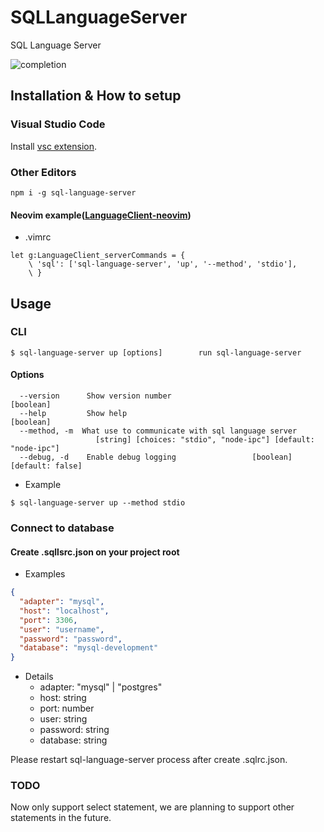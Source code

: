 # SQLLanguageServer

SQL Language Server

![completion](https://user-images.githubusercontent.com/4954534/47268897-36b70500-d589-11e8-98b2-65cffdcd60b8.gif)

## Installation & How to setup

### Visual Studio Code

Install [vsc extension](https://marketplace.visualstudio.com/items?itemName=joe-re.sql-language-server).

### Other Editors

```
npm i -g sql-language-server
```

#### Neovim example([LanguageClient-neovim](https://github.com/autozimu/LanguageClient-neovim))

- .vimrc

```
let g:LanguageClient_serverCommands = {
    \ 'sql': ['sql-language-server', 'up', '--method', 'stdio'],
    \ }
```

## Usage

### CLI

```
$ sql-language-server up [options]        run sql-language-server
```

#### Options

```
  --version      Show version number                                   [boolean]
  --help         Show help                                             [boolean]
  --method, -m  What use to communicate with sql language server
                   [string] [choices: "stdio", "node-ipc"] [default: "node-ipc"]
  --debug, -d    Enable debug logging                 [boolean] [default: false]
```

- Example

```
$ sql-language-server up --method stdio
```

### Connect to database

#### Create .sqllsrc.json on your project root

- Examples

```json
{
  "adapter": "mysql",
  "host": "localhost",
  "port": 3306,
  "user": "username",
  "password": "password",
  "database": "mysql-development"
}
```

- Details
  - adapter: "mysql" | "postgres"
  - host: string
  - port: number
  - user: string
  - password: string
  - database: string

Please restart sql-language-server process after create .sqlrc.json.

### TODO

Now only support select statement, we are planning to support other statements in the future.
